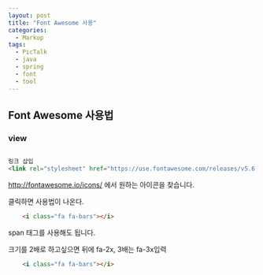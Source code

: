 ```yaml
---
layout: post
title: "Font Awesome 사용"
categories:
  - Markup
tags:
  - PicTalk
  - java
  - spring
  - font
  - tool
---
```


## Font Awesome 사용법

### view
```html

링크 삽입
<link rel="stylesheet" href="https://use.fontawesome.com/releases/v5.6.0/css/all.css">

```

http://fontawesome.io/icons/
에서 원하는 아이콘을 찾습니다.

클릭하면 사용법이 나온다.

```html
    <i class="fa fa-bars"></i>
```
span 태그를 사용해도 됩니다.

크기를 2배로 하고싶으면 뒤에 fa-2x, 3배는 fa-3x입력

```html
    <i class="fa fa-bars"></i>
```
